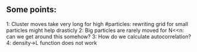 ## Some points:
1: Cluster moves take very long for high #particles: rewriting grid for small particles might help drasticly
2: Big particles are rarely moved for N<<n: can we get around this somehow?
3: How do we calculate autocorrelation?
4: density->L function does not work
